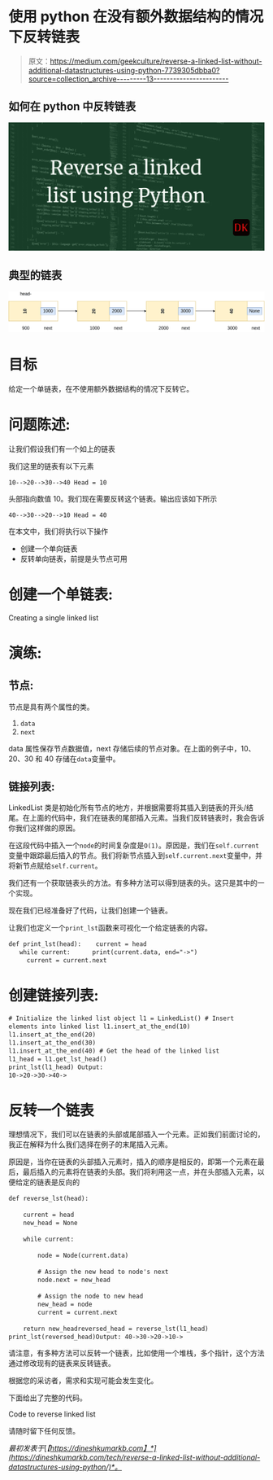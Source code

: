 # 使用 python 在没有额外数据结构的情况下反转链表

> 原文：<https://medium.com/geekculture/reverse-a-linked-list-without-additional-datastructures-using-python-7739305dbba0?source=collection_archive---------13----------------------->

## 如何在 python 中反转链表

![](img/402d2d4e09f6d1597f636a1c23532d12.png)

## 典型的链表

![](img/e8454bf924a204c0198faf02970a268c.png)

# 目标

给定一个单链表，在不使用额外数据结构的情况下反转它。

# 问题陈述:

让我们假设我们有一个如上的链表

我们这里的链表有以下元素

```
10-->20-->30-->40 Head = 10
```

头部指向数值 10。我们现在需要反转这个链表。输出应该如下所示

```
40-->30-->20-->10 Head = 40
```

在本文中，我们将执行以下操作

*   创建一个单向链表
*   反转单向链表，前提是头节点可用

# 创建一个单链表:

Creating a single linked list

# 演练:

## 节点:

节点是具有两个属性的类。

1.  `data`
2.  `next`

data 属性保存节点数据值，next 存储后续的节点对象。在上面的例子中，10、20、30 和 40 存储在`data`变量中。

## 链接列表:

LinkedList 类是初始化所有节点的地方，并根据需要将其插入到链表的开头/结尾。在上面的代码中，我们在链表的尾部插入元素。当我们反转链表时，我会告诉你我们这样做的原因。

在这段代码中插入一个`node`的时间复杂度是`O(1)`。原因是，我们在`self.current`变量中跟踪最后插入的节点。我们将新节点插入到`self.current.next`变量中，并将新节点赋给`self.current`。

我们还有一个获取链表头的方法。有多种方法可以得到链表的头。这只是其中的一个实现。

现在我们已经准备好了代码，让我们创建一个链表。

让我们也定义一个`print_lst`函数来可视化一个给定链表的内容。

```
def print_lst(head):    current = head 
   while current:      print(current.data, end="->") 
     current = current.next
```

# 创建链接列表:

```
# Initialize the linked list object l1 = LinkedList() # Insert elements into linked list l1.insert_at_the_end(10) 
l1.insert_at_the_end(20) 
l1.insert_at_the_end(30) 
l1.insert_at_the_end(40) # Get the head of the linked list 
l1_head = l1.get_lst_head() 
print_lst(l1_head) Output: 
10->20->30->40->
```

# 反转一个链表

理想情况下，我们可以在链表的头部或尾部插入一个元素。正如我们前面讨论的，我正在解释为什么我们选择在例子的末尾插入元素。

原因是，当你在链表的头部插入元素时，插入的顺序是相反的，即第一个元素在最后，最后插入的元素将在链表的头部。我们将利用这一点，并在头部插入元素，以便给定的链表是反向的

```
def reverse_lst(head):

    current = head
    new_head = None

    while current:

        node = Node(current.data)

        # Assign the new head to node's next
        node.next = new_head

        # Assign the node to new head
        new_head = node
        current = current.next

    return new_headreversed_head = reverse_lst(l1_head)
print_lst(reversed_head)Output: 40->30->20->10->
```

请注意，有多种方法可以反转一个链表，比如使用一个堆栈，多个指针，这个方法通过修改现有的链表来反转链表。

根据您的采访者，需求和实现可能会发生变化。

下面给出了完整的代码。

Code to reverse linked list

请随时留下任何反馈。

*最初发表于*[*【https://dineshkumarkb.com】*](https://dineshkumarkb.com/tech/reverse-a-linked-list-without-additional-datastructures-using-python/)*。*